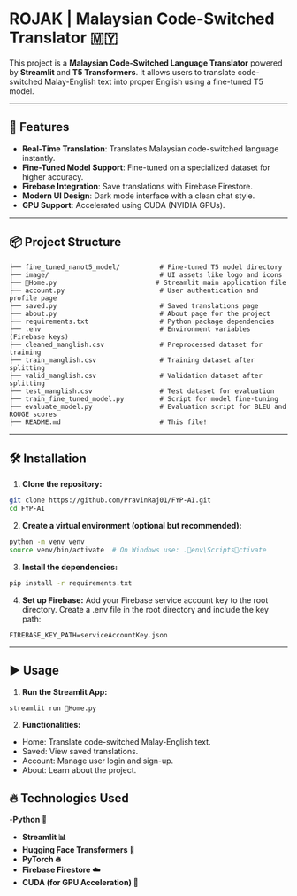
# ROJAK | Malaysian Code-Switched Translator 🇲🇾

This project is a **Malaysian Code-Switched Language Translator** powered by **Streamlit** and **T5 Transformers**. It allows users to translate code-switched Malay-English text into proper English using a fine-tuned T5 model.

---

## 🚀 Features

- **Real-Time Translation**: Translates Malaysian code-switched language instantly.
- **Fine-Tuned Model Support**: Fine-tuned on a specialized dataset for higher accuracy.
- **Firebase Integration**: Save translations with Firebase Firestore.
- **Modern UI Design**: Dark mode interface with a clean chat style.
- **GPU Support**: Accelerated using CUDA (NVIDIA GPUs).

---

## 📦 Project Structure

```plaintext
├── fine_tuned_nanot5_model/          # Fine-tuned T5 model directory
├── image/                            # UI assets like logo and icons
├── 🤖Home.py                         # Streamlit main application file
├── account.py                        # User authentication and profile page
├── saved.py                          # Saved translations page
├── about.py                          # About page for the project
├── requirements.txt                  # Python package dependencies
├── .env                              # Environment variables (Firebase keys)
├── cleaned_manglish.csv              # Preprocessed dataset for training
├── train_manglish.csv                # Training dataset after splitting
├── valid_manglish.csv                # Validation dataset after splitting
├── test_manglish.csv                 # Test dataset for evaluation
├── train_fine_tuned_model.py         # Script for model fine-tuning
├── evaluate_model.py                 # Evaluation script for BLEU and ROUGE scores
├── README.md                         # This file!
```

---

## 🛠️ Installation

1. **Clone the repository:**

```bash
git clone https://github.com/PravinRaj01/FYP-AI.git
cd FYP-AI
```


2. **Create a virtual environment (optional but recommended):**
```bash
python -m venv venv
source venv/bin/activate  # On Windows use: .env\Scriptsctivate
```

3. **Install the dependencies:**
```bash
pip install -r requirements.txt
```

4. **Set up Firebase:**
Add your Firebase service account key to the root directory.
Create a .env file in the root directory and include the key path:

```plaintext
FIREBASE_KEY_PATH=serviceAccountKey.json
```


---

## ▶️ Usage
1. **Run the Streamlit App:**
```bash
streamlit run 🤖Home.py
```

2. **Functionalities:**
- Home: Translate code-switched Malay-English text.
- Saved: View saved translations.
- Account: Manage user login and sign-up.
- About: Learn about the project.



## 🔥 Technologies Used

-**Python 🐍**
- **Streamlit 📊**
- **Hugging Face Transformers 🤗**
- **PyTorch 🔥**
- **Firebase Firestore ☁️**
- **CUDA (for GPU Acceleration) 🚀**


